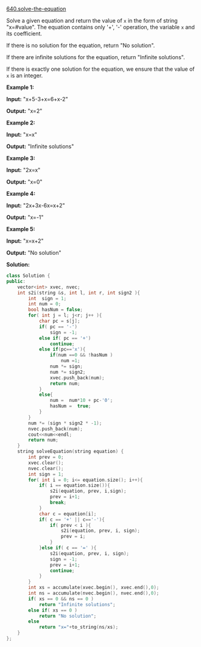[640.solve-the-equation](https://leetcode.com/problems/solve-the-equation/)  

Solve a given equation and return the value of `x` in the form of string "x=#value". The equation contains only '+', '-' operation, the variable `x` and its coefficient.

If there is no solution for the equation, return "No solution".

If there are infinite solutions for the equation, return "Infinite solutions".

If there is exactly one solution for the equation, we ensure that the value of `x` is an integer.

**Example 1:**  

  
**Input:** "x+5-3+x=6+x-2"
  
**Output:** "x=2"
  

**Example 2:**  

  
**Input:** "x=x"
  
**Output:** "Infinite solutions"
  

**Example 3:**  

  
**Input:** "2x=x"
  
**Output:** "x=0"
  

**Example 4:**  

  
**Input:** "2x+3x-6x=x+2"
  
**Output:** "x=-1"
  

**Example 5:**  

  
**Input:** "x=x+2"
  
**Output:** "No solution"  



**Solution:**  

```cpp
class Solution {
public:
    vector<int> xvec, nvec;
    int s2i(string &s, int l, int r, int sign2 ){
        int  sign = 1;
        int num = 0;
        bool hasNum = false;
        for( int j = l; j<r; j++ ){
            char pc = s[j];
            if( pc == '-')
                sign = -1;
            else if( pc == '+')
                continue;
            else if(pc=='x'){
                if(num ==0 && !hasNum )
                    num =1;
                num *= sign;
                num *= sign2;
                xvec.push_back(num);
                return num;
            }
            else{
                num =  num*10 + pc-'0';
                hasNum =  true;
            }
        }
        num *= (sign * sign2 * -1);
        nvec.push_back(num);
        cout<<num<<endl;
        return num;
    }
    string solveEquation(string equation) {
        int prev = 0;
        xvec.clear();
        nvec.clear();
        int sign = 1;
        for( int i = 0; i<= equation.size(); i++){
            if( i == equation.size()){
                s2i(equation, prev, i,sign);
                prev = i+1;
                break;
            }
            char c = equation[i];
            if( c == '+' || c=='-'){
                if( prev < i ){
                    s2i(equation, prev, i, sign);
                    prev = i;
                }
            }else if( c == '=' ){
                s2i(equation, prev, i, sign);
                sign = -1;
                prev = i+1;
                continue;
            }
        }
        int xs = accumulate(xvec.begin(), xvec.end(),0);
        int ns = accumulate(nvec.begin(), nvec.end(),0);
        if( xs == 0 && ns == 0 )
            return "Infinite solutions";
        else if( xs == 0 )
            return "No solution";
        else
            return "x="+to_string(ns/xs);
    }
};
```
      
